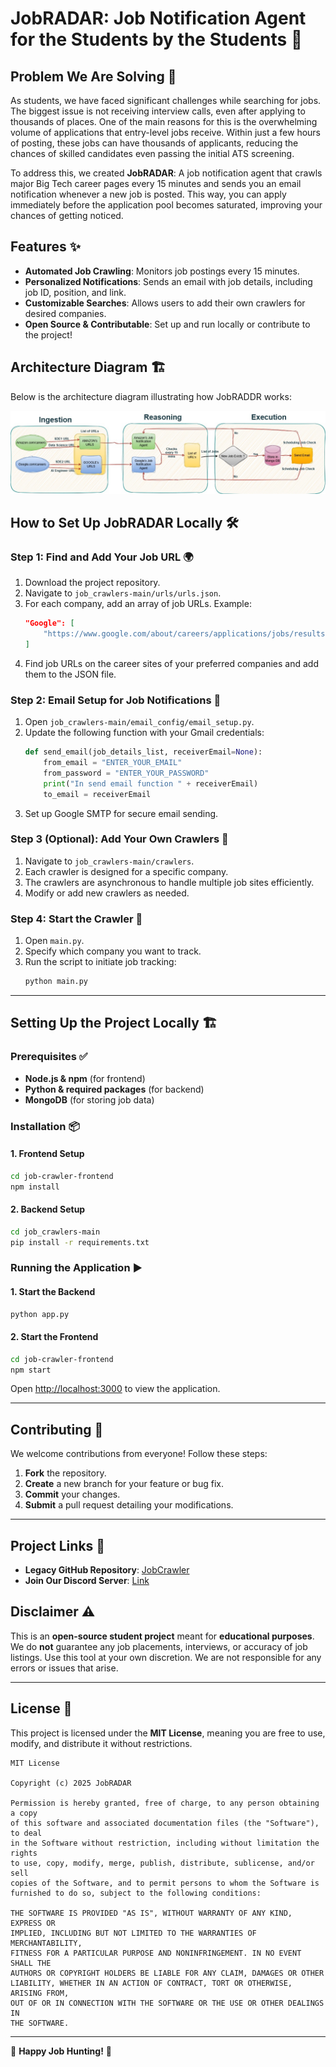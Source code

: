 # JobRADAR: Job Notification Agent for the Students by the Students 🚀

## Problem We Are Solving 📢
As students, we have faced significant challenges while searching for jobs. The biggest issue is not receiving interview calls, even after applying to thousands of places. One of the main reasons for this is the overwhelming volume of applications that entry-level jobs receive. Within just a few hours of posting, these jobs can have thousands of applicants, reducing the chances of skilled candidates even passing the initial ATS screening.

To address this, we created **JobRADAR**: A job notification agent that crawls major Big Tech career pages every 15 minutes and sends you an email notification whenever a new job is posted. This way, you can apply immediately before the application pool becomes saturated, improving your chances of getting noticed.

## Features ✨
- **Automated Job Crawling**: Monitors job postings every 15 minutes.
- **Personalized Notifications**: Sends an email with job details, including job ID, position, and link.
- **Customizable Searches**: Allows users to add their own crawlers for desired companies.
- **Open Source & Contributable**: Set up and run locally or contribute to the project!

## Architecture Diagram 🏗️
Below is the architecture diagram illustrating how JobRADDR works:

![JobRADDR Architecture](images/jr1.jpg)

## How to Set Up JobRADAR Locally 🛠️

### Step 1: Find and Add Your Job URL 🌍
1. Download the project repository.
2. Navigate to `job_crawlers-main/urls/urls.json`.
3. For each company, add an array of job URLs. Example:
   ```json
   "Google": [
       "https://www.google.com/about/careers/applications/jobs/results/?q=product%20manager&location=United%20States&target_level=EARLY&degree=MASTERS&employment_type=FULL_TIME"
   ]
   ```
4. Find job URLs on the career sites of your preferred companies and add them to the JSON file.

### Step 2: Email Setup for Job Notifications 📧
1. Open `job_crawlers-main/email_config/email_setup.py`.
2. Update the following function with your Gmail credentials:
   ```python
   def send_email(job_details_list, receiverEmail=None):
       from_email = "ENTER_YOUR_EMAIL"
       from_password = "ENTER_YOUR_PASSWORD"
       print("In send email function " + receiverEmail)
       to_email = receiverEmail
   ```
3. Set up Google SMTP for secure email sending.

### Step 3 (Optional): Add Your Own Crawlers 🤖
1. Navigate to `job_crawlers-main/crawlers`.
2. Each crawler is designed for a specific company.
3. The crawlers are asynchronous to handle multiple job sites efficiently.
4. Modify or add new crawlers as needed.

### Step 4: Start the Crawler 🚀
1. Open `main.py`.
2. Specify which company you want to track.
3. Run the script to initiate job tracking:
   ```bash
   python main.py
   ```

---

## Setting Up the Project Locally 🏗️

### Prerequisites ✅
- **Node.js & npm** (for frontend)
- **Python & required packages** (for backend)
- **MongoDB** (for storing job data)

### Installation 📦
#### 1. Frontend Setup
```bash
cd job-crawler-frontend
npm install
```

#### 2. Backend Setup
```bash
cd job_crawlers-main
pip install -r requirements.txt
```

### Running the Application ▶️
#### 1. Start the Backend
```bash
python app.py
```

#### 2. Start the Frontend
```bash
cd job-crawler-frontend
npm start
```

Open [http://localhost:3000](http://localhost:3000) to view the application.

---

## Contributing 🤝
We welcome contributions from everyone! Follow these steps:
1. **Fork** the repository.
2. **Create** a new branch for your feature or bug fix.
3. **Commit** your changes.
4. **Submit** a pull request detailing your modifications.

---

## Project Links 🔗
- **Legacy GitHub Repository**: [JobCrawler](https://github.com/DevanshuBrahmbhatt/job_crawlers)
- **Join Our Discord Server**: [Link](https://discord.gg/VCErB2jc)

## Disclaimer ⚠️
This is an **open-source student project** meant for **educational purposes**. We do **not** guarantee any job placements, interviews, or accuracy of job listings. Use this tool at your own discretion. We are not responsible for any errors or issues that arise.

---

## License 📝
This project is licensed under the **MIT License**, meaning you are free to use, modify, and distribute it without restrictions.

```plaintext
MIT License

Copyright (c) 2025 JobRADAR

Permission is hereby granted, free of charge, to any person obtaining a copy
of this software and associated documentation files (the "Software"), to deal
in the Software without restriction, including without limitation the rights
to use, copy, modify, merge, publish, distribute, sublicense, and/or sell
copies of the Software, and to permit persons to whom the Software is
furnished to do so, subject to the following conditions:

THE SOFTWARE IS PROVIDED "AS IS", WITHOUT WARRANTY OF ANY KIND, EXPRESS OR
IMPLIED, INCLUDING BUT NOT LIMITED TO THE WARRANTIES OF MERCHANTABILITY,
FITNESS FOR A PARTICULAR PURPOSE AND NONINFRINGEMENT. IN NO EVENT SHALL THE
AUTHORS OR COPYRIGHT HOLDERS BE LIABLE FOR ANY CLAIM, DAMAGES OR OTHER
LIABILITY, WHETHER IN AN ACTION OF CONTRACT, TORT OR OTHERWISE, ARISING FROM,
OUT OF OR IN CONNECTION WITH THE SOFTWARE OR THE USE OR OTHER DEALINGS IN
THE SOFTWARE.
```

---

🚀 **Happy Job Hunting!** 🎯

